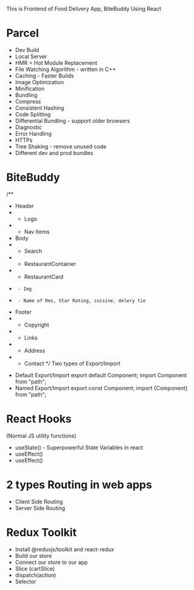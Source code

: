 This is Frontend of Food Delivery App, BiteBuddy Using React


# Parcel
- Dev Build
- Local Server
- HMR = Hot Module Replacement
- File Watching Algorithm - written in C++
- Caching - Faster Builds
- Image Optimization
- Minification
- Bundling
- Compress
- Consistent Hashing
- Code Splitting
- Differential Bundling - support older browsers
- Diagnostic
- Error Handling
- HTTPs
- Tree Shaking - remove unused code
- Different dev and prod bundles

# BiteBuddy

/**
 * Header
 *  - Logo
 *  - Nav Items
 * Body
 *  - Search
 *  - RestaurantContainer
 *    - RestaurantCard
 *      - Img
 *      - Name of Res, Star Rating, cuisine, delery tie
 * Footer
 *  - Copyright
 *  - Links
 *  - Address
 *  - Contact
 */
 Two types of Export/Import
- Default Export/Import
export default Component;
import Component from "path";
- Named Export/Import
export const Component;
import {Component} from "path";
# React Hooks
 (Normal JS utility functions)
- useState() - Superpowerful State Variables in react
- useEffect()
- useEffect()



#  2 types Routing in web apps
 - Client Side Routing
 - Server Side Routing

  # Redux Toolkit
  - Install @reduxjs/toolkit and react-redux
  - Build our store
  - Connect our store to our app
  - Slice (cartSlice)
  - dispatch(action)
  - Selector